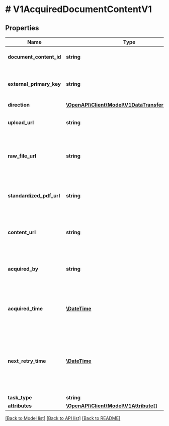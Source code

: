 # # V1AcquiredDocumentContentV1

## Properties

Name | Type | Description | Notes
------------ | ------------- | ------------- | -------------
**document_content_id** | **string** | The ID of the document content. | [optional]
**external_primary_key** | **string** | The primary key of the document in the external system. | [optional]
**direction** | [**\OpenAPI\Client\Model\V1DataTransferDirectionV1**](V1DataTransferDirectionV1.md) |  | [optional]
**upload_url** | **string** | The upload URL for the document file in GCS. | [optional]
**raw_file_url** | **string** | The download URL for the raw document file in GCS. | [optional]
**standardized_pdf_url** | **string** | The download URL for the standardized PDF file in GCS. | [optional]
**content_url** | **string** | The download URL for the content file in GCS. | [optional]
**acquired_by** | **string** | The name of the worker that acquired the document content. | [optional]
**acquired_time** | [**\DateTime**](\DateTime.md) | The timestamp when the document content was acquired. | [optional]
**next_retry_time** | [**\DateTime**](\DateTime.md) | The expected time of task compleation. If not completed before this time, the task will be retried. | [optional]
**task_type** | **string** |  | [optional]
**attributes** | [**\OpenAPI\Client\Model\V1Attribute[]**](V1Attribute.md) |  | [optional]

[[Back to Model list]](../../README.md#models) [[Back to API list]](../../README.md#endpoints) [[Back to README]](../../README.md)
